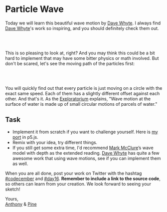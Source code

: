 # Particle Wave

Today we will learn this beautiful wave motion by [Dave Whyte](https://beesandbombs.tumblr.com/post/45513650541/orbiters). I always find [Dave Whyte](https://twitter.com/beesandbombs)'s work so inspiring, and you should definitely check them out.

<br>
<sketch-day-16-1 />
<br>

This is so pleasing to look at, right? And you may think this could be a bit hard to implement that may have some bitter physics or math involved. But don't be scared, let's see the moving path of the particles first:

<br>
<sketch-day-16-2 />
<br>

You will quickly find out that every particle is just moving on a circle with the exact same speed. Each of them has a slightly different offset against each other. And that's it. As the [Exploratorium](https://twitter.com/exploratorium/status/670667375172329472) explains, "Wave motion at the surface of water is made up of small circular motions of parcels of water."

## Task

- Implement it from scratch if you want to challenge yourself. Here is [my port](https://editor.p5js.org/antfu/sketches/fh358UZsZ) in p5.js.
- Remix with your idea, try different things.
- If you still get some extra time, I'd recommend [Mark McClure](https://observablehq.com/@mcmcclur/water-waves)’s wave model with depth as the extended reading. [Dave Whyte](https://twitter.com/beesandbombs) has quite a few awesome work that using wave motions, see if you can implement them as well.

When you are all done, post your work on Twitter with the hashtag [#codecember](https://twitter.com/hashtag/codecember) and [#day16](https://twitter.com/hashtag/day16). **Remember to include a link to the source code**, so others can learn from your creation. We look forward to seeing your sketch!

Yours, <br>
[Anthony](https://twitter.com/antfu7) & [Pine](https://twitter.com/octref)

